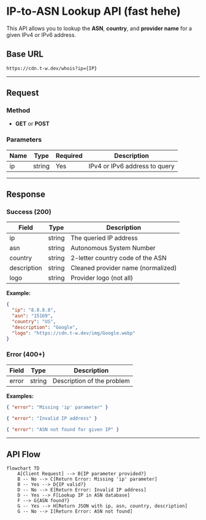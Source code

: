 # IP-to-ASN Lookup API (fast hehe)

This API allows you to lookup the **ASN**, **country**, and **provider name** for a given IPv4 or IPv6 address.

## Base URL

```
https://cdn.t-w.dev/whois?ip={IP}
```

---

## Request

### Method

* **GET** or **POST**

### Parameters

| Name | Type   | Required | Description                   |
| ---- | ------ | -------- | ----------------------------- |
| ip   | string | Yes      | IPv4 or IPv6 address to query |

---

## Response

### Success (200)

| Field       | Type   | Description                        |
| ----------- | ------ | ---------------------------------- |
| ip          | string | The queried IP address             |
| asn         | string | Autonomous System Number           |
| country     | string | 2-letter country code of the ASN   |
| description | string | Cleaned provider name (normalized) |
| logo        | string | Provider logo (not all)            |

**Example:**

```json
{
  "ip": "8.8.8.8",
  "asn": "15169",
  "country": "US",
  "description": "Google",
  "logo": "https://cdn.t-w.dev/img/Google.webp"
}
```

### Error (400+)

| Field | Type   | Description                |
| ----- | ------ | -------------------------- |
| error | string | Description of the problem |

**Examples:**

```json
{ "error": "Missing 'ip' parameter" }
```

```json
{ "error": "Invalid IP address" }
```

```json
{ "error": "ASN not found for given IP" }
```

---

## API Flow

```mermaid
flowchart TD
    A[Client Request] --> B{IP parameter provided?}
    B -- No --> C[Return Error: Missing 'ip' parameter]
    B -- Yes --> D{IP valid?}
    D -- No --> E[Return Error: Invalid IP address]
    D -- Yes --> F[Lookup IP in ASN database]
    F --> G{ASN found?}
    G -- Yes --> H[Return JSON with ip, asn, country, description]
    G -- No --> I[Return Error: ASN not found]
```

